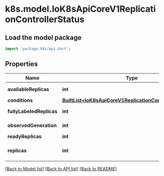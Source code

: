 # k8s.model.IoK8sApiCoreV1ReplicationControllerStatus

## Load the model package
```dart
import 'package:k8s/api.dart';
```

## Properties
Name | Type | Description | Notes
------------ | ------------- | ------------- | -------------
**availableReplicas** | **int** | The number of available replicas (ready for at least minReadySeconds) for this replication controller. | [optional] 
**conditions** | [**BuiltList&lt;IoK8sApiCoreV1ReplicationControllerCondition&gt;**](IoK8sApiCoreV1ReplicationControllerCondition.md) | Represents the latest available observations of a replication controller's current state. | [optional] 
**fullyLabeledReplicas** | **int** | The number of pods that have labels matching the labels of the pod template of the replication controller. | [optional] 
**observedGeneration** | **int** | ObservedGeneration reflects the generation of the most recently observed replication controller. | [optional] 
**readyReplicas** | **int** | The number of ready replicas for this replication controller. | [optional] 
**replicas** | **int** | Replicas is the most recently observed number of replicas. More info: https://kubernetes.io/docs/concepts/workloads/controllers/replicationcontroller#what-is-a-replicationcontroller | 

[[Back to Model list]](../README.md#documentation-for-models) [[Back to API list]](../README.md#documentation-for-api-endpoints) [[Back to README]](../README.md)


